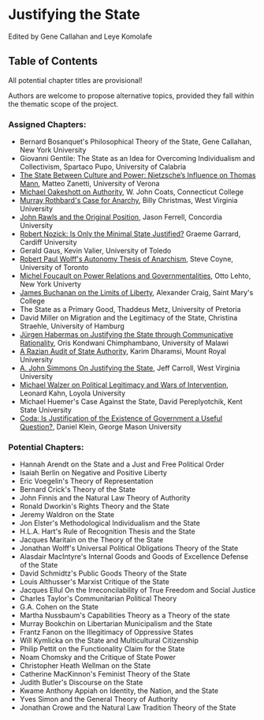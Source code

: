 # Justifying the State

Edited by Gene Callahan and Leye Komolafe


## Table of Contents

All potential chapter titles are provisional!

Authors are welcome to propose alternative topics, provided they fall
within the thematic scope of the project.

### Assigned Chapters:

- Bernard Bosanquet's Philosophical Theory of the State, Gene Callahan, New York University
- Giovanni Gentile: The State as an Idea for Overcoming Individualism and Collectivism, Spartaco Pupo, University of Calabria
- [The State Between Culture and Power: Nietzsche’s Influence on Thomas Mann](abstracts/mann.md),
    Matteo Zanetti, University of Verona
- [Michael Oakeshott on Authority](abstracts/oakeshott.md), W. John Coats, Connecticut College
- [Murray Rothbard's Case for Anarchy](abstracts/rothbard.md), Billy Christmas, West Virginia University
- [John Rawls and the Original Position](abstracts/rawls.md), Jason Ferrell, Concordia University
- [Robert Nozick: Is Only the Minimal State Justified?](abstracts/nozick.md) Graeme Garrard, Cardiff University
- Gerald Gaus, Kevin Valier, University of Toledo
- [Robert Paul Wolff's Autonomy Thesis of Anarchism](abstracts/wolff.md), Steve Coyne, University of Toronto
- [Michel Foucault on Power Relations and Governmentalities](abstracts/focault.md), Otto Lehto, New York Univerty
- [James Buchanan on the Limits of Liberty](abstracts/buchanan.md), Alexander Craig, Saint Mary's College
- The State as a Primary Good, Thaddeus Metz, University of Pretoria
- David Miller on Migration and the Legitimacy of the State, Christina Straehle, University of Hamburg
- [Jürgen Habermas on Justifying the State through Communicative Rationality](abstracts/habermas.md),
Oris Kondwani Chimphambano, University of Malawi
- [A Razian Audit of State Authority](abstracts.raz.md), Karim Dharamsi, Mount Royal University
- [A. John Simmons On Justifying the State](abstracts/simmons.md), Jeff Carroll, West Virginia University
- [Michael Walzer on Political Legitimacy and Wars of Intervention](abstracts/walzer.md), Leonard Kahn, Loyola
    University
- Michael Huemer's Case Against the State, David Pereplyotchik, Kent State University
- [Coda: Is Justification of the Existence of Government a Useful Question?](abstracts/coda.md), Daniel Klein, George Mason University

### Potential Chapters:

- Hannah Arendt on the State and a Just and Free Political Order
- Isaiah Berlin on Negative and Positive Liberty
- Eric Voegelin's Theory of Representation
- Bernard Crick's Theory of the State
- John Finnis and the Natural Law Theory of Authority 
- Ronald Dworkin's Rights Theory and the State
- Jeremy Waldron on the State
- Jon Elster's Methodological Individualism and the State
- H.L.A. Hart's Rule of Recognition Thesis and the State
- Jacques Maritain on the Theory of the State
- Jonathan Wolff's Universal Political Obligations Theory of the State
- Alasdair MacIntyre's Internal Goods and Goods of Excellence Defense of the State
- David Schmidtz's Public Goods Theory of the State
- Louis Althusser's Marxist Critique of the State
- Jacques Ellul On the Irreconcilability of True Freedom and Social Justice
- Charles Taylor's Communitarian Political Theory
- G.A. Cohen on the State
- Martha Nussbaum's Capabilities Theory as a Theory of the state
- Murray Bookchin on Libertarian Municipalism and the State
- Frantz Fanon on the Illegitimacy of Oppressive States
- Will Kymlicka on the State and Multicultural Citizenship
- Philip Pettit on the Functionality Claim for the State
- Noam Chomsky and the Critique of State Power
- Christopher Heath Wellman on the State
- Catherine MacKinnon's Feminist Theory of the State
- Judith Butler's Discourse on the State
- Kwame Anthony Appiah on Identity, the Nation, and the State
- Yves Simon and the General Theory of Authority 
- Jonathan Crowe and the Natural Law Tradition Theory of the State
